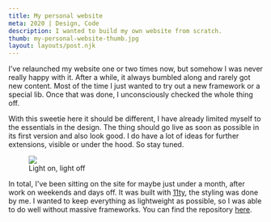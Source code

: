 ```yaml
---
title: My personal website
meta: 2020 | Design, Code
description: I wanted to build my own website from scratch.
thumb: my-personal-website-thumb.jpg
layout: layouts/post.njk
---
```


I've relaunched my website one or two times now, but somehow I was never really happy with it. After a while, it always bumbled along and rarely got new content. Most of the time I just wanted to try out a new framework or a special lib. Once that was done, I unconsciously checked the whole thing off.

With this sweetie here it should be different, I have already limited myself to the essentials in the design. The thing should go live as soon as possible in its first version and also look good. I do have a lot of ideas for further extensions, visible or under the hood. So stay tuned.

<figure>
  <img src="{{ '/img/portfolio/my-personal-website-detail.jpg' | url }}">
  <figcaption class="post__caption">Light on, light off</figcaption>
</figure>

In total, I've been sitting on the site for maybe just under a month, after work on weekends and days off. It was built with <a href="https://www.11ty.dev/" target="_blank" rel="noopener noreferrer">11ty</a>, the styling was done by me. I wanted to keep everything as lightweight as possible, so I was able to do well without massive frameworks. You can find the repository <a href="https://github.com/stbnvll/simonstubenvoll/" target="_blank" rel="noopener noreferrer">here</a>.
